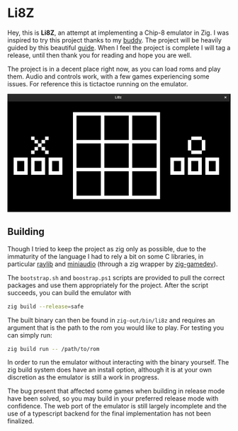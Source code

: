 # Li8Z

Hey, this is **Li8Z**, an attempt at implementing a Chip-8 emulator in Zig. I
was inspired to try this project thanks to my
[buddy](https://github.com/kevin-nel). The project will be heavily guided by
this beautiful [guide](https://github.com/aquova/chip8-book). When I feel the
project is complete I will tag a release, until then thank you for reading and
hope you are well.

The project is in a decent place right now, as you can load roms and play them.
Audio and controls work, with a few games experiencing some issues. For reference
this is tictactoe running on the emulator.

![tictactoe](./public/game_window.png)

## Building

Though I tried to keep the project as zig only as possible, due to the immaturity
of the language I had to rely a bit on some C libraries, in particular
[raylib](https://www.raylib.com/) and [miniaudio](https://miniaud.io/) (through
a zig wrapper by
[zig-gamedev](https://github.com/zig-gamedev/zig-gamedev/tree/main/libs/zaudio)).

The `bootstrap.sh` and `boostrap.ps1` scripts are provided to pull the correct
packages and use them appropriately for the project. After the script succeeds,
you can build the emulator with

```bash
zig build --release=safe
```

The built binary can then be found in `zig-out/bin/li8z` and requires an
argument that is the path to the rom you would like to play. For testing you can
simply run:

```bash
zig build run -- /path/to/rom
```

In order to run the emulator without interacting with the binary yourself. The
zig build system does have an install option, although it is at your own
discretion as the emulator is still a work in progress.

The bug present that affected some games when building in release mode have
been solved, so you may build in your preferred release mode with confidence.
The web port of the emulator is still largely incomplete and the use of a
typescript backend for the final implementation has not been finalized.
